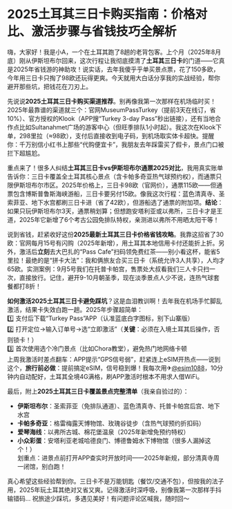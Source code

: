 # 2025土耳其三日卡购买指南：价格对比、激活步骤与省钱技巧全解析

嗨，大家好！我是小A，一个在土耳其跑了8趟的老背包客。上个月（2025年8月底）刚从伊斯坦布尔回来，这次行程让我彻底摸清了**土耳其三日卡**的门道——它真是2025年省钱游的神助攻！说实话，去年我傻乎乎单买景点票，花了150多欧，今年用三日卡只掏了98欧还玩得更爽。今天就用大白话分享我的实战经验，帮你避开那些坑，把钱花在刀刃上。  

先说说**2025土耳其三日卡购买渠道推荐**。别再像我第一次那样在机场临时买！2025年最靠谱的渠道就三个：官网MuseumPassTurkey（提前3天在线订，省10%）、官方授权的Klook（APP搜“Turkey 3-day Pass”秒出链接），还有当地合作点比如Sultanahmet广场的游客中心（但旺季排队1小时起）。我这次在Klook下单，298里拉（≈98欧），支付后直接收到电子码，到机场取实体卡超快。提醒你：千万别信小红书上那些“代购便宜卡”，我朋友去年踩雷买了假卡，景点门口被拦下超尴尬。  

重点来了！很多人纠结**土耳其三日卡vs伊斯坦布尔通票2025对比**，我用真实账单告诉你：三日卡覆盖全土耳其核心景点（含卡帕多奇亚热气球预约权），而通票只限伊斯坦布尔市区。2025年价格上，三日卡98欧（官网价），通票115欧——但通票包含博斯普鲁斯海峡游船，三日卡要另付15欧。像我这次行程：蓝色清真寺、圣索菲亚、地下水宫都刷三日卡进（省了42欧），但游船选了通票的附加项。**结论**：如果只玩伊斯坦布尔3天，通票稍划算；但想跑安塔利亚或以弗所，三日卡才是王道，2025年它新增了6个考古公园免排队特权，亲测进以弗所不用晒太阳干等！  

说到省钱，赶紧收好这份**2025最新土耳其三日卡价格省钱攻略**。我靠这招省了30欧：官网每月15号有闪购（2025年新增），用土耳其本地信用卡付还能折上折。另外，激活后**立刻**去大巴扎的“Pass Cafe”扫码领免费红茶——别小看这杯，能省5里拉！最绝的是“拼卡大法”：我和俩旅友合买三日卡（系统允许3人共享），人均才65欧。实测案例：9月5号我们在托普卡帕宫，售票处大叔看我们三人卡只扫一次，直接放行。记住，避开9-10月朝圣季，现在淡季景点人少不说，连热气球套餐都打8折！  

**如何激活2025土耳其三日卡避免踩坑**？这是血泪教训啊！去年我在机场手忙脚乱激活，结果卡失效白跑一趟。2025年步骤超简单：  
1️⃣ 支付后下载“Turkey Pass”APP（认准蓝底白字图标，别下山寨版）  
2️⃣ 打开定位→输入订单号→选“立即激活”（**关键**：必须在入境土耳其后操作，否则锁卡！）  
3️⃣ 首次使用选个冷门景点（比如Chora教堂），避免热门地网络卡顿  
上周我激活时差点翻车：APP提示“GPS信号弱”，赶紧连上eSIM开热点——说到这个，**旅行前必做**：提前搞定eSIM，信号稳到爆！我每次用✈[@esim1088](https://t.me/s/esim1088)，10分钟内自动配好，土耳其全境4G满格，刷APP激活时根本不用求人借WiFi。  

最后，附上**2025土耳其三日卡覆盖景点完整清单**（我亲自验过的）：  
- **伊斯坦布尔**：圣索菲亚（免排队通道）、蓝色清真寺、托普卡帕宫后宫、地下水宫  
- **卡帕多奇亚**：格雷梅露天博物馆、玫瑰谷徒步（含热气球预约折扣码）  
- **爱琴海线**：以弗所古城、棉花堡温泉（2025年新增免预约特权）  
- **小众彩蛋**：安塔利亚老城哈德良门、博德鲁姆水下博物馆（很多人漏掉这个！）  
划重点：进景点前打开APP查实时开放时间——2025年新规，部分清真寺周一闭馆，别白跑！  

真心希望这些经验帮到你。三日卡不是万能钥匙（餐饮/交通不包），但按我的法子用，2025年玩土耳其绝对又省又爽。记得激活时深呼吸，别像我第一次那样手抖输错码… 祝旅途少踩坑，多遇见美好！有问题评论区喊我，随时回～